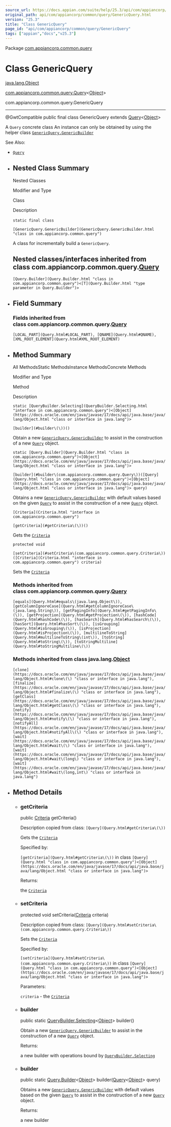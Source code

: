 ```yaml
---
source_url: https://docs.appian.com/suite/help/25.3/api/com/appiancorp/common/query/GenericQuery.html
original_path: api/com/appiancorp/common/query/GenericQuery.html
version: "25.3"
title: "Class GenericQuery"
page_id: "api/com/appiancorp/common/query/GenericQuery"
tags: ["appian","docs","v25.3"]
---
```



Package [com.appiancorp.common.query](package-summary.html)

# Class GenericQuery

[java.lang.Object](https://docs.oracle.com/en/java/javase/17/docs/api/java.base/java/lang/Object.html "class or interface in java.lang")

[com.appiancorp.common.query.Query](Query.html "class in com.appiancorp.common.query")<[Object](https://docs.oracle.com/en/java/javase/17/docs/api/java.base/java/lang/Object.html "class or interface in java.lang")\>

com.appiancorp.common.query.GenericQuery

* * *

@GwtCompatible public final class GenericQuery extends [Query](Query.html "class in com.appiancorp.common.query")<[Object](https://docs.oracle.com/en/java/javase/17/docs/api/java.base/java/lang/Object.html "class or interface in java.lang")\>

A `Query` concrete class An instance can only be obtained by using the helper class [`GenericQuery.GenericBuilder`](GenericQuery.GenericBuilder.html "class in com.appiancorp.common.query")

See Also:

-   [`Query`](Query.html "class in com.appiancorp.common.query")

-   ## Nested Class Summary

    Nested Classes

    Modifier and Type

    Class

    Description

    `static final class` 

    `[GenericQuery.GenericBuilder](GenericQuery.GenericBuilder.html "class in com.appiancorp.common.query")`

    A class for incrementally build a `GenericQuery`.

    ## Nested classes/interfaces inherited from class com.appiancorp.common.query.[Query](Query.html "class in com.appiancorp.common.query")

    `[Query.Builder](Query.Builder.html "class in com.appiancorp.common.query")<[T](Query.Builder.html "type parameter in Query.Builder")>`

-   ## Field Summary

    ### Fields inherited from class com.appiancorp.common.query.[Query](Query.html "class in com.appiancorp.common.query")

    `[LOCAL_PART](Query.html#LOCAL_PART), [QNAME](Query.html#QNAME), [XML_ROOT_ELEMENT](Query.html#XML_ROOT_ELEMENT)`

-   ## Method Summary

    All MethodsStatic MethodsInstance MethodsConcrete Methods

    Modifier and Type

    Method

    Description

    `static [QueryBuilder.Selecting](QueryBuilder.Selecting.html "interface in com.appiancorp.common.query")<[Object](https://docs.oracle.com/en/java/javase/17/docs/api/java.base/java/lang/Object.html "class or interface in java.lang")>`

    `[builder](#builder\(\))()`

    Obtain a new [`GenericQuery.GenericBuilder`](GenericQuery.GenericBuilder.html "class in com.appiancorp.common.query") to assist in the construction of a new [`Query`](Query.html "class in com.appiancorp.common.query") object.

    `static [Query.Builder](Query.Builder.html "class in com.appiancorp.common.query")<[Object](https://docs.oracle.com/en/java/javase/17/docs/api/java.base/java/lang/Object.html "class or interface in java.lang")>`

    `[builder](#builder\(com.appiancorp.common.query.Query\))([Query](Query.html "class in com.appiancorp.common.query")<[Object](https://docs.oracle.com/en/java/javase/17/docs/api/java.base/java/lang/Object.html "class or interface in java.lang")> query)`

    Obtains a new [`GenericQuery.GenericBuilder`](GenericQuery.GenericBuilder.html "class in com.appiancorp.common.query") with default values based on the given [`Query`](Query.html "class in com.appiancorp.common.query") to assist in the construction of a new [`Query`](Query.html "class in com.appiancorp.common.query") object.

    `[Criteria](Criteria.html "interface in com.appiancorp.common.query")`

    `[getCriteria](#getCriteria\(\))()`

    Gets the [`Criteria`](Criteria.html "interface in com.appiancorp.common.query")

    `protected void`

    `[setCriteria](#setCriteria\(com.appiancorp.common.query.Criteria\))([Criteria](Criteria.html "interface in com.appiancorp.common.query") criteria)`

    Sets the [`Criteria`](Criteria.html "interface in com.appiancorp.common.query")

    ### Methods inherited from class com.appiancorp.common.query.[Query](Query.html "class in com.appiancorp.common.query")

    `[equals](Query.html#equals\(java.lang.Object\)), [getColumnIgnoreCase](Query.html#getColumnIgnoreCase\(java.lang.String\)), [getPagingInfo](Query.html#getPagingInfo\(\)), [getProjection](Query.html#getProjection\(\)), [hashCode](Query.html#hashCode\(\)), [hasSearch](Query.html#hasSearch\(\)), [hasSort](Query.html#hasSort\(\)), [isGrouping](Query.html#isGrouping\(\)), [isProjection](Query.html#isProjection\(\)), [multilineToString](Query.html#multilineToString\(int\)), [toString](Query.html#toString\(\)), [toStringMultiline](Query.html#toStringMultiline\(\))`

    ### Methods inherited from class java.lang.[Object](https://docs.oracle.com/en/java/javase/17/docs/api/java.base/java/lang/Object.html "class or interface in java.lang")

    `[clone](https://docs.oracle.com/en/java/javase/17/docs/api/java.base/java/lang/Object.html#clone\(\) "class or interface in java.lang"), [finalize](https://docs.oracle.com/en/java/javase/17/docs/api/java.base/java/lang/Object.html#finalize\(\) "class or interface in java.lang"), [getClass](https://docs.oracle.com/en/java/javase/17/docs/api/java.base/java/lang/Object.html#getClass\(\) "class or interface in java.lang"), [notify](https://docs.oracle.com/en/java/javase/17/docs/api/java.base/java/lang/Object.html#notify\(\) "class or interface in java.lang"), [notifyAll](https://docs.oracle.com/en/java/javase/17/docs/api/java.base/java/lang/Object.html#notifyAll\(\) "class or interface in java.lang"), [wait](https://docs.oracle.com/en/java/javase/17/docs/api/java.base/java/lang/Object.html#wait\(\) "class or interface in java.lang"), [wait](https://docs.oracle.com/en/java/javase/17/docs/api/java.base/java/lang/Object.html#wait\(long\) "class or interface in java.lang"), [wait](https://docs.oracle.com/en/java/javase/17/docs/api/java.base/java/lang/Object.html#wait\(long,int\) "class or interface in java.lang")`

-   ## Method Details

    -   ### getCriteria

        public [Criteria](Criteria.html "interface in com.appiancorp.common.query") getCriteria()

        Description copied from class: `[Query](Query.html#getCriteria\(\))`

        Gets the [`Criteria`](Criteria.html "interface in com.appiancorp.common.query")

        Specified by:

        `[getCriteria](Query.html#getCriteria\(\))` in class `[Query](Query.html "class in com.appiancorp.common.query")<[Object](https://docs.oracle.com/en/java/javase/17/docs/api/java.base/java/lang/Object.html "class or interface in java.lang")>`

        Returns:

        the [`Criteria`](Criteria.html "interface in com.appiancorp.common.query")

    -   ### setCriteria

        protected void setCriteria([Criteria](Criteria.html "interface in com.appiancorp.common.query") criteria)

        Description copied from class: `[Query](Query.html#setCriteria\(com.appiancorp.common.query.Criteria\))`

        Sets the [`Criteria`](Criteria.html "interface in com.appiancorp.common.query")

        Specified by:

        `[setCriteria](Query.html#setCriteria\(com.appiancorp.common.query.Criteria\))` in class `[Query](Query.html "class in com.appiancorp.common.query")<[Object](https://docs.oracle.com/en/java/javase/17/docs/api/java.base/java/lang/Object.html "class or interface in java.lang")>`

        Parameters:

        `criteria` - the [`Criteria`](Criteria.html "interface in com.appiancorp.common.query")

    -   ### builder

        public static [QueryBuilder.Selecting](QueryBuilder.Selecting.html "interface in com.appiancorp.common.query")<[Object](https://docs.oracle.com/en/java/javase/17/docs/api/java.base/java/lang/Object.html "class or interface in java.lang")\> builder()

        Obtain a new [`GenericQuery.GenericBuilder`](GenericQuery.GenericBuilder.html "class in com.appiancorp.common.query") to assist in the construction of a new [`Query`](Query.html "class in com.appiancorp.common.query") object.

        Returns:

        a new builder with operations bound by [`QueryBuilder.Selecting`](QueryBuilder.Selecting.html "interface in com.appiancorp.common.query")

    -   ### builder

        public static [Query.Builder](Query.Builder.html "class in com.appiancorp.common.query")<[Object](https://docs.oracle.com/en/java/javase/17/docs/api/java.base/java/lang/Object.html "class or interface in java.lang")\> builder([Query](Query.html "class in com.appiancorp.common.query")<[Object](https://docs.oracle.com/en/java/javase/17/docs/api/java.base/java/lang/Object.html "class or interface in java.lang")\> query)

        Obtains a new [`GenericQuery.GenericBuilder`](GenericQuery.GenericBuilder.html "class in com.appiancorp.common.query") with default values based on the given [`Query`](Query.html "class in com.appiancorp.common.query") to assist in the construction of a new [`Query`](Query.html "class in com.appiancorp.common.query") object.

        Returns:

        a new builder